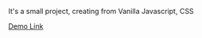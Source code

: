 It's a small project, creating from Vanilla Javascript, CSS

[Demo Link](https://fallenmad.github.io/Fancy_Counter/)
